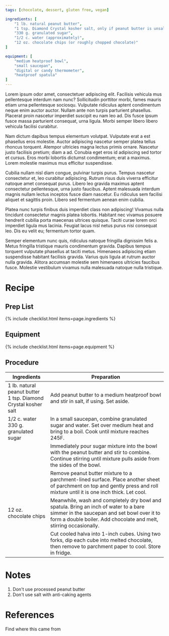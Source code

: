 ```yaml
---
tags: [chocolate, dessert, gluten free, vegan]

ingredients: [
    "1 lb. natural peanut butter",
    "1 tsp. Diamond Crystal kosher salt, only if peanut butter is unsalted",
    "330 g. granulated sugar",
    "1/2 c. water (approximately)",
    "12 oz. chocolate chips (or roughly chopped chocolate)"
]

equipment: [
    "medium heatproof bowl",
    "small saucepan",
    "digital or candy thermometer",
    "heatproof spatula"
]
---
```


Lorem ipsum odor amet, consectetuer adipiscing elit. Facilisis vehicula mus pellentesque interdum nam nunc? Sollicitudin porttitor morbi, fames mauris etiam urna pellentesque sociosqu. Vulputate ridiculus aptent condimentum neque enim auctor auctor. Nullam ante non turpis parturient phasellus. Placerat proin nascetur imperdiet suscipit eu nam leo ad. Dis fusce ipsum fusce massa parturient consequat, urna ligula. Morbi semper libero libero vehicula facilisi curabitur.

Nam dictum dapibus tempus elementum volutpat. Vulputate erat a est phasellus eros molestie. Auctor adipiscing nascetur semper platea tellus rhoncus torquent. Atempor ultricies magna lectus primis ornare. Nascetur justo facilisis pretium; diam a ad. Conubia eget eros id adipiscing sed tortor et cursus. Eros morbi lobortis dictumst condimentum; erat a maximus. Lorem molestie maximus mus efficitur suspendisse.

Cubilia nullam nisl diam congue, pulvinar turpis purus. Tempus nascetur consectetur et, leo curabitur adipiscing. Rutrum risus duis viverra efficitur natoque amet consequat purus. Libero leo gravida maximus aptent consectetur pellentesque, urna justo faucibus. Aptent malesuada interdum magnis nullam lectus inceptos fusce diam nascetur. Eu ridiculus sem facilisi aliquet et sagittis proin. Libero sed fermentum aenean enim cubilia.

Platea nunc turpis finibus duis imperdiet class non adipiscing! Vivamus nulla tincidunt consectetur magnis platea lobortis. Habitant nec vivamus posuere hendrerit cubilia porta maecenas ultrices quisque. Taciti curae lorem orci imperdiet ligula mus lacinia. Feugiat lacus nisl netus purus nisi consequat leo. Dis eu velit eu; fermentum tortor quam.

Semper elementum nunc quis, ridiculus natoque fringilla dignissim felis a. Metus fringilla tristique mauris condimentum gravida. Dapibus tempus torquent vulputate phasellus at taciti metus. Himenaeos adipiscing etiam suspendisse habitant facilisis gravida. Varius quis ligula at rutrum auctor nulla gravida. Alitora accumsan molestie sem himenaeos ultricies faucibus fusce. Molestie vestibulum vivamus nulla malesuada natoque nulla tristique.

# Recipe
## Prep List
{% include checklist.html items=page.ingredients %}

## Equipment
{% include checklist.html items=page.equipment %}

## Procedure

| Ingredients                                                         | Preparation                                                                                                                                                                                               |
| ------------------------------------------------------------------- | --------------------------------------------------------------------------------------------------------------------------------------------------------------------------------------------------------- |
| 1 lb. natural peanut butter <br> 1 tsp. Diamond Crystal kosher salt | Add peanut butter to a medium heatproof bowl and stir in salt, if using. Set aside.                                                                                                                       |
| 1/2 c. water <br> 330 g. granulated sugar                           | In a small saucepan, combine granulated sugar and water. Set over medium heat and bring to a boil. Cook until mixture reaches 245F.                                                                       |
|                                                                     | Immediately pour sugar mixture into the bowl with the peanut butter and stir to combine. Continue stirring until mixture pulls aside from the sides of the bowl.                                          |
|                                                                     | Remove peanut butter mixture to a parchment-lined surface. Place another sheet of parchment on top and gently press and roll mixture until it is one inch thick. Let cool.                                |
| 12 oz. chocolate chips                                              | Meanwhile, wash and completely dry bowl and spatula. Bring an inch of water to a bare simmer in the saucepan and set bowl over it to form a double boiler. Add chocolate and melt, stirring occasionally. |
|                                                                     | Cut cooled halva into 1-inch cubes. Using two forks, dip each cube into melted chocolate, then remove to parchment paper to cool. Store in fridge.                                                        |

# Notes
1. Don't use processed peanut butter
2. Don't use salt with anti-caking agents

# References
Find where this came from

